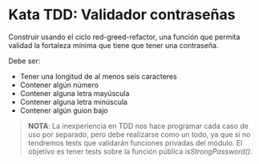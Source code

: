# Kata TDD: Validador contraseñas

Construir usando el ciclo red-greed-refactor, una función que permita validad la fortaleza mínima que tiene que tener una contraseña.

Debe ser:

- Tener una longitud de al menos seis caracteres
- Contener algún número
- Contener alguna letra mayúscula
- Contener alguna letra minúscula
- Contener algún guion bajo

>**NOTA**: La inexperiencia en TDD nos hace programar cada caso de uso por separado, pero debe realizarse como un todo, ya que si no tendremos tests que validarán funciones privadas del módulo.
>El objetivo es tener tests sobre la función pública _isStrongPassword()_.

